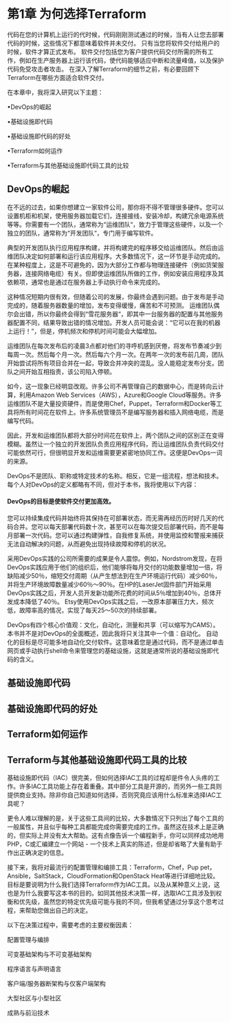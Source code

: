 # 第1章 为何选择Terraform

代码在您的计算机上运行的代时候，代码刚刚测试通过的时候，当有人让您去部署代码的时候，这些情况下都意味着软件并未交付。 只有当您将软件交付给用户的时候，软件才算正式发布。 软件交付包括您为客户提供代码交付所需的所有工作，例如在生产服务器上运行该代码，使代码能够适应中断和流量峰值，以及保护代码免受攻击者攻击。 在深入了解Terraform的细节之前，有必要回顾下Terraform在哪些方面适合软件交付。 

在本章中，我将深入研究以下主题： 

•DevOps的崛起

 •基础设施即代码

 •基础设施即代码的好处

 •Terraform如何运作

 •Terraform与其他基础设施即代码工具的比较

## DevOps的崛起 

在不远的过去，如果你想建立一家软件公司，那你将不得不管理很多硬件。您可以设置机柜和机架，使用服务器加载它们，连接接线，安装冷却，构建冗余电源系统等等。你需要有一个团队，通常称为“运维团队“，致力于管理这些硬件，以及一个独立的团队，通常称为“开发团队“，专门用于编写软件。 

典型的开发团队执行应用程序构建，并将构建完的程序移交给运维团队。然后由运维团队决定如何部署和运行该应用程序。大多数情况下，这一环节是手动完成的。在某种程度上，这是不可避免的，因为大部分工作都与物理连接硬件（例如货架服务器，连接网络电缆）有关。但即使运维团队所做的工作，例如安装应用程序及其依赖项，通常也是通过在服务器上手动执行命令来完成的。 

这种情况短期内很有效，但随着公司的发展，你最终会遇到问题。由于发布是手动完成的，随着服务器数量的增加，发布变得缓慢，痛苦和不可预测。 运维团队偶尔会出错，所以你最终会得到“雪花服务器“，即其中一台服务器的配置与其他服务器配置不同，结果导致出错的情况增加。开发人员可能会说：“它可以在我的机器上运行！”，但是，停机频次和停机时间可能会大幅增加。 

运维团队在每次发布后的凌晨3点都对他们的寻呼机感到厌倦，将发布节奏减少到每周一次。然后每个月一次。然后每六个月一次。在两年一次的发布前几周，团队开始尝试将所有项目合并在一起，导致合并冲突的混乱。没人能稳定发布分支。团队之间开始互相指责，该公司陷入停顿。

如今，这一现象已经明显改观。许多公司不再管理自己的数据中心，而是转向云计算，利用Amazon Web Services（AWS），Azure和Google Cloud等服务。许多运维团队不是大量投资硬件，而是使用Chef，Puppet，Terraform和Docker等工具将所有时间花在软件上。许多系统管理员不是编写服务器和插入网络电缆，而是编写代码。 

因此，开发和运维团队都将大部分时间花在软件上，两个团队之间的区别正在变得模糊。虽然让一个独立的开发团队负责应用程序代码，而让运维团队负责代码交付可能依然可行，但很明显开发和运维需要更紧密地协同工作。这便是DevOps一词的来源。 

DevOps不是团队、职称或特定技术的名称。相反，它是一组流程，想法和技术。每个人对DevOps的定义都略有不同，但对于本书，我将使用以下内容： 

####          DevOps的目标是使软件交付更加高效。 

您可以持续集成代码并始终将其保持在可部署状态，而无需再经历历时好几天的代码合并。您可以每天部署代码数十次，甚至可以在每次提交后部署代码，而不是每月部署一次代码。您可以通过构建弹性，自我修复系统，并使用监控和警报来捕获无法自动解决的问题，从而避免出现持续故障和停机的状况。 

采用DevOps实践的公司所需要的成果是令人震惊。例如，Nordstrom发现，在将DevOps实践应用于他们的组织后，他们能够将每月交付的功能数量增加一倍，将缺陷减少50％，缩短交付周期（从产生想法到在生产环境运行代码）减少60％，并将生产环境故障数量减少60％～90％。在HP的LaserJet固件部门开始采用DevOps实践之后，开发人员开发新功能所花费的时间从5％增加到40％，总体开发成本降低了40％。 Etsy使用DevOps实践之后，一改原本部署压力大，频次低，故障率高的情况，实现了每天25～50次的持续部署。

DevOps有四个核心价值观：文化，自动化，测量和共享（可以缩写为CAMS）。本书并不是对DevOps的全面概述，因此我将只关注其中一个值：自动化。 自动化的目标是尽可能多地自动化交付软件。这意味着您是通过代码，而不是通过单击网页或手动执行shell命令来管理您的基础设施，这就是通常所说的基础设施即代码的含义。



##  基础设施即代码

 

## 基础设施即代码的好处



##  Terraform如何运作

 

## Terraform与其他基础设施即代码工具的比较

基础设施即代码（IAC）很完美，但如何选择IAC工具的过程却是件令人头疼的工作。许多IAC工具功能上存在着重叠。其中部分工具是开源的，而另外一些工具则提供商业支持。除非你自己知道如何选择，否则究竟应该用什么标准来选择IAC工具呢？

更令人难以理解的是，关于这些工具间的比较，大多数情况下只列出了每个工具的一般属性，并且似乎每种工具都能完成你需要完成的工作。虽然这在技术上是正确的，但实际上并没有太大帮助。这有点像告诉一个编程新手，你可以同样成功地用PHP，C或汇编建立一个网站 - 一个技术上真实的陈述，但是却省略了大量有助于作出正确决定的信息。

接下来，我将对最流行的配置管理和编排工具：Terraform，Chef，Pup pet，Ansible，SaltStack，CloudFormation和OpenStack Heat等进行详细地比较。目标是要说明为什么我们选择Terraform作为IAC工具。以及从某种意义上说，这也是为什么我要写这本书的目的。如同其他技术决策一样，选取IAC工具涉及到权衡和优先级，虽然您的特定优先级可能与我的不同，但我希望通过分享这个思考过程，来帮助您做出自己的决定。 

以下在决策过程中，需要考虑的主要权衡因素：

配置管理与编排

可变基础架构与不可变基础架构

程序语言与声明语言

客户端/服务器断架构与仅客户端架构

大型社区与小型社区

成熟与前沿技术

